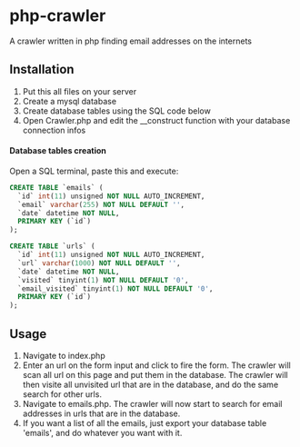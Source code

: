 # php-crawler
A crawler written in php finding email addresses on the internets

## Installation
1. Put this all files on your server
2. Create a mysql database
3. Create database tables using the SQL code below
4. Open Crawler.php and edit the __construct function with your database connection infos

#### Database tables creation
Open a SQL terminal, paste this and execute:
```sql
CREATE TABLE `emails` (
  `id` int(11) unsigned NOT NULL AUTO_INCREMENT,
  `email` varchar(255) NOT NULL DEFAULT '',
  `date` datetime NOT NULL,
  PRIMARY KEY (`id`)
);

CREATE TABLE `urls` (
  `id` int(11) unsigned NOT NULL AUTO_INCREMENT,
  `url` varchar(1000) NOT NULL DEFAULT '',
  `date` datetime NOT NULL,
  `visited` tinyint(1) NOT NULL DEFAULT '0',
  `email_visited` tinyint(1) NOT NULL DEFAULT '0',
  PRIMARY KEY (`id`)
);
```
## Usage
1. Navigate to index.php
2. Enter an url on the form input and click to fire the form. The crawler will scan all url on this page and put them in the database.
The crawler will then visite all unvisited url that are in the database, and do the same search for other urls.
3. Navigate to emails.php. The crawler will now start to search for email addresses in urls that are in the database.
4. If you want a list of all the emails, just export your database table 'emails', and do whatever you want with it.
